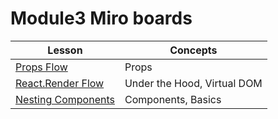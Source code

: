 # Module3 Miro boards 
|  Lesson | Concepts |
| ------------ | -------- |
| [Props Flow](https://miro.com/app/board/uXjVO2yvuGk=/?share_link_id=167286898322) | Props |
|  [React.Render Flow](https://miro.com/app/board/uXjVO3g67PE=/?share_link_id=367244696656) | Under the Hood, Virtual DOM |
|  [Nesting Components](https://miro.com/app/board/uXjVO3g67og=/?share_link_id=527804774499) | Components, Basics|
